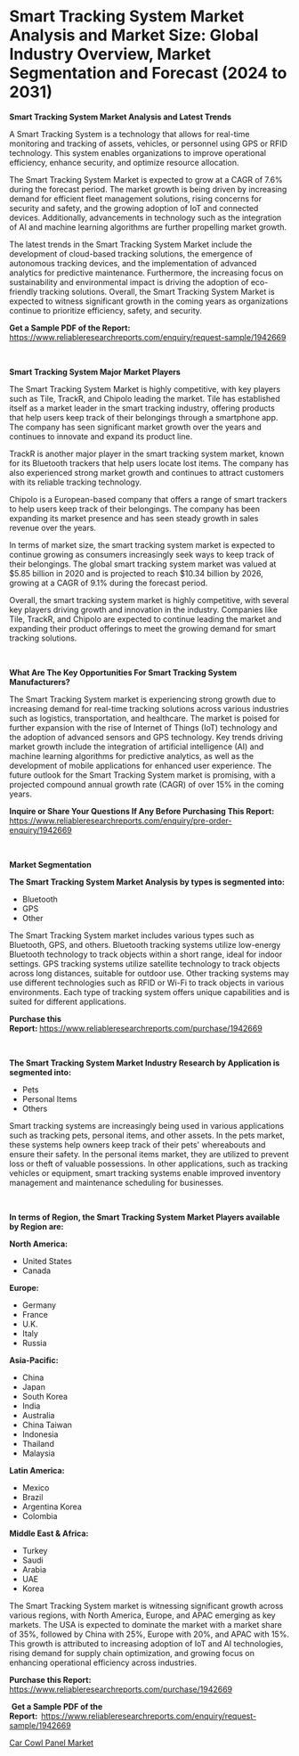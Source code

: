 <p><h1>Smart Tracking System Market Analysis and Market Size: Global Industry Overview, Market Segmentation and Forecast (2024 to 2031)</h1></p><p><strong>Smart Tracking System Market Analysis and Latest Trends</strong></p>
<p><p>A Smart Tracking System is a technology that allows for real-time monitoring and tracking of assets, vehicles, or personnel using GPS or RFID technology. This system enables organizations to improve operational efficiency, enhance security, and optimize resource allocation.</p><p>The Smart Tracking System Market is expected to grow at a CAGR of 7.6% during the forecast period. The market growth is being driven by increasing demand for efficient fleet management solutions, rising concerns for security and safety, and the growing adoption of IoT and connected devices. Additionally, advancements in technology such as the integration of AI and machine learning algorithms are further propelling market growth.</p><p>The latest trends in the Smart Tracking System Market include the development of cloud-based tracking solutions, the emergence of autonomous tracking devices, and the implementation of advanced analytics for predictive maintenance. Furthermore, the increasing focus on sustainability and environmental impact is driving the adoption of eco-friendly tracking solutions. Overall, the Smart Tracking System Market is expected to witness significant growth in the coming years as organizations continue to prioritize efficiency, safety, and security.</p></p>
<p><strong>Get a Sample PDF of the Report:&nbsp;</strong> <a href="https://www.reliableresearchreports.com/enquiry/request-sample/1942669">https://www.reliableresearchreports.com/enquiry/request-sample/1942669</a></p>
<p>&nbsp;</p>
<p><strong>Smart Tracking System Major Market Players</strong></p>
<p><p>The Smart Tracking System Market is highly competitive, with key players such as Tile, TrackR, and Chipolo leading the market. Tile has established itself as a market leader in the smart tracking industry, offering products that help users keep track of their belongings through a smartphone app. The company has seen significant market growth over the years and continues to innovate and expand its product line.</p><p>TrackR is another major player in the smart tracking system market, known for its Bluetooth trackers that help users locate lost items. The company has also experienced strong market growth and continues to attract customers with its reliable tracking technology.</p><p>Chipolo is a European-based company that offers a range of smart trackers to help users keep track of their belongings. The company has been expanding its market presence and has seen steady growth in sales revenue over the years.</p><p>In terms of market size, the smart tracking system market is expected to continue growing as consumers increasingly seek ways to keep track of their belongings. The global smart tracking system market was valued at $5.85 billion in 2020 and is projected to reach $10.34 billion by 2026, growing at a CAGR of 9.1% during the forecast period.</p><p>Overall, the smart tracking system market is highly competitive, with several key players driving growth and innovation in the industry. Companies like Tile, TrackR, and Chipolo are expected to continue leading the market and expanding their product offerings to meet the growing demand for smart tracking solutions.</p></p>
<p>&nbsp;</p>
<p><strong>What Are The Key Opportunities For Smart Tracking System Manufacturers?</strong></p>
<p><p>The Smart Tracking System market is experiencing strong growth due to increasing demand for real-time tracking solutions across various industries such as logistics, transportation, and healthcare. The market is poised for further expansion with the rise of Internet of Things (IoT) technology and the adoption of advanced sensors and GPS technology. Key trends driving market growth include the integration of artificial intelligence (AI) and machine learning algorithms for predictive analytics, as well as the development of mobile applications for enhanced user experience. The future outlook for the Smart Tracking System market is promising, with a projected compound annual growth rate (CAGR) of over 15% in the coming years.</p></p>
<p><strong>Inquire or Share Your Questions If Any Before Purchasing This Report:</strong> <a href="https://www.reliableresearchreports.com/enquiry/pre-order-enquiry/1942669">https://www.reliableresearchreports.com/enquiry/pre-order-enquiry/1942669</a></p>
<p>&nbsp;</p>
<p><strong>Market Segmentation</strong></p>
<p><strong>The Smart Tracking System Market Analysis by types is segmented into:</strong></p>
<p><ul><li>Bluetooth</li><li>GPS</li><li>Other</li></ul></p>
<p><p>The Smart Tracking System market includes various types such as Bluetooth, GPS, and others. Bluetooth tracking systems utilize low-energy Bluetooth technology to track objects within a short range, ideal for indoor settings. GPS tracking systems utilize satellite technology to track objects across long distances, suitable for outdoor use. Other tracking systems may use different technologies such as RFID or Wi-Fi to track objects in various environments. Each type of tracking system offers unique capabilities and is suited for different applications.</p></p>
<p><strong>Purchase this Report:&nbsp;</strong><a href="https://www.reliableresearchreports.com/purchase/1942669">https://www.reliableresearchreports.com/purchase/1942669</a></p>
<p>&nbsp;</p>
<p><strong>The Smart Tracking System Market Industry Research by Application is segmented into:</strong></p>
<p><ul><li>Pets</li><li>Personal Items</li><li>Others</li></ul></p>
<p><p>Smart tracking systems are increasingly being used in various applications such as tracking pets, personal items, and other assets. In the pets market, these systems help owners keep track of their pets' whereabouts and ensure their safety. In the personal items market, they are utilized to prevent loss or theft of valuable possessions. In other applications, such as tracking vehicles or equipment, smart tracking systems enable improved inventory management and maintenance scheduling for businesses.</p></p>
<p>&nbsp;</p>
<p><strong>In terms of Region, the Smart Tracking System Market Players available by Region are:</strong></p>
<p>
    <p> <strong> North America: </strong>
        <ul>
            <li>United States</li>
            <li>Canada</li>
        </ul>
        </p> 
    <p> <strong> Europe: </strong>
        <ul>
            <li>Germany</li>
            <li>France</li>
            <li>U.K.</li>
            <li>Italy</li>
            <li>Russia</li>
        </ul>
        </p> 
    <p> <strong> Asia-Pacific: </strong>
        <ul>
            <li>China</li>
            <li>Japan</li>
            <li>South Korea</li>
            <li>India</li>
            <li>Australia</li>
            <li>China Taiwan</li>
            <li>Indonesia</li>
            <li>Thailand</li>
            <li>Malaysia</li>
        </ul>
        </p> 
    <p> <strong> Latin America: </strong>
        <ul>
            <li>Mexico</li>
            <li>Brazil</li>
            <li>Argentina Korea</li>
            <li>Colombia</li>
        </ul>
        </p> 
    <p> <strong> Middle East & Africa: </strong>
        <ul>
            <li>Turkey</li>
            <li>Saudi</li>
            <li>Arabia</li>
            <li>UAE</li>
            <li>Korea</li>
        </ul>
    </p>
    </p>
<p><p>The Smart Tracking System market is witnessing significant growth across various regions, with North America, Europe, and APAC emerging as key markets. The USA is expected to dominate the market with a market share of 35%, followed by China with 25%, Europe with 20%, and APAC with 15%. This growth is attributed to increasing adoption of IoT and AI technologies, rising demand for supply chain optimization, and growing focus on enhancing operational efficiency across industries.</p></p>
<p><strong>Purchase this Report: </strong><a href="https://www.reliableresearchreports.com/purchase/1942669">https://www.reliableresearchreports.com/purchase/1942669</a></p>
<p>&nbsp;<strong>Get a Sample PDF of the Report:&nbsp;&nbsp;</strong><a href="https://www.reliableresearchreports.com/enquiry/request-sample/1942669">https://www.reliableresearchreports.com/enquiry/request-sample/1942669</a></p>
<p><strong></strong></p>
<p><p><a href="https://military-diascia-e68.notion.site/Car-Cowl-Panel-Market-Analysis-and-Market-Size-Global-Industry-Overview-Market-Segmentation-and-Fo-19e5e725873e4aa2afd6537372f4e9eb">Car Cowl Panel Market</a></p></p>